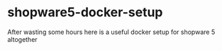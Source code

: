 # shopware5-docker-setup
After wasting some hours here is a useful docker setup for shopware 5 altogether
